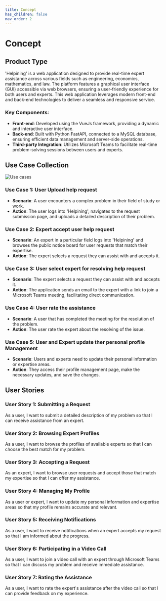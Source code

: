 ```yaml
---
title: Concept
has_children: false
nav_order: 2
---
```


# Concept

## Product Type

'Helpining' is a web application designed to provide real-time expert assistance across various fields such as engineering, economics, mathematics, and law. The platform features a graphical user interface (GUI) accessible via web browsers, ensuring a user-friendly experience for both users and experts. This web application leverages modern front-end and back-end technologies to deliver a seamless and responsive service.

### Key Components:
- **Front-end**: Developed using the VueJs framework, providing a dynamic and interactive user interface.
- **Back-end**: Built with Python FastAPI, connected to a MySQL database, ensuring efficient data management and server-side operations.
- **Third-party Integration**: Utilizes Microsoft Teams to facilitate real-time problem-solving sessions between users and experts.

## Use Case Collection
![Use cases](/report/pictures/useCase.png)

### Use Case 1: User Upload help request
- **Scenario**: A user encounters a complex problem in their field of study or work.
- **Action**: The user logs into 'Helpining', navigates to the request submission page, and uploads a detailed description of their problem.


### Use Case 2: Expert accept user help request
- **Scenario**: An expert in a particular field logs into 'Helpining' and browses the public notice board for user requests that match their expertise.
- **Action**: The expert selects a request they can assist with and accepts it.

### Use Case 3: User select expert for resolving help request
- **Scenario**: The expert selects a request they can assist with and accepts it.
- **Action**: The application sends an email to the expert with a link to join a Microsoft Teams meeting, facilitating direct communication.

### Use Case 4: User rate the assistance
- **Scenario**: A user that has completed the meeting for the resolution of the problem.
- **Action**: The user rate the expert about the resolving of the issue.

### Use Case 5: User and Expert update ther personal profile Management
- **Scenario**: Users and experts need to update their personal information or expertise areas.
- **Action**: They access their profile management page, make the necessary updates, and save the changes.


## User Stories

### User Story 1: Submitting a Request
As a user, I want to submit a detailed description of my problem so that I can receive assistance from an expert.

### User Story 2: Browsing Expert Profiles
As a user, I want to browse the profiles of available experts so that I can choose the best match for my problem.

### User Story 3: Accepting a Request
As an expert, I want to browse user requests and accept those that match my expertise so that I can offer my assistance.

### User Story 4: Managing My Profile
As a user or expert, I want to update my personal information and expertise areas so that my profile remains accurate and relevant.

### User Story 5: Receiving Notifications
As a user, I want to receive notifications when an expert accepts my request so that I am informed about the progress.

### User Story 6: Participating in a Video Call
As a user, I want to join a video call with an expert through Microsoft Teams so that I can discuss my problem and receive immediate assistance.

### User Story 7: Rating the Assistance
As a user, I want to rate the expert's assistance after the video call so that I can provide feedback on my experience.
